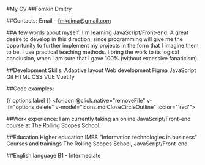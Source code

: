 #My CV
##Fomkin Dmitry

##Contacts:
Email - fmkdima@gmail.com

##A few words about myself:
I'm learning JavaScript/Front-end. A great desire to develop in this direction, since programming will give me the opportunity to further implement my projects in the form that I imagine them to be. I use practical teaching methods. I bring the work to its logical conclusion, when I am sure that I gave 100% (without excessive fanaticism).

##Development Skills:
Adaptive layout
Web development
Figma
JavaScript
Git
HTML
CSS
VUE
Vuetify

##Code examples:
        <div class="uploaded-file__inner row">
          <a :href="value.file" download class="my-3 font-weight-light" :title="value.filename">
            {{ options.label }}
          </a>
          <fc-icon
              @click.native="removeFile"
              v-if="options.delete"
              v-model="icons.mdiCloseCircleOutline"
              :color="'red'">
            </fc-icon>
        </div>

##Work experience:
I am currently taking an online JavaScript/Front-end course at The Rolling Scopes School.

##Education
Higher education
IMES "Information technologies in business"
Courses and trainings
The Rolling Scopes School, JavaScript/Front-end

##English language
B1 - Intermediate